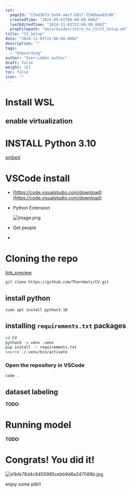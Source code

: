 ```yaml
---
sys:
  pageId: "17ed3673-5e94-44cf-b817-f54bbaa03c06"
  createdTime: "2024-09-01T00:08:00.000Z"
  lastEditedTime: "2024-11-03T22:06:00.000Z"
  propFilepath: "docs/Guides/intro_to_CV/CV_Setup.md"
title: "CV_Setup"
date: "2024-11-03T22:06:00.000Z"
description: ""
tags:
  - "Onboarding"
author: "Overridden author"
draft: false
weight: 161
toc: false
icon: ""
---
```


# Install WSL

## enable virtualization

# INSTALL Python 3.10

[embed](https://www.rose-hulman.edu/class/csse/csse132/2425a/labs/prelab1-wsl2.html)

# VSCode install

- [https://code.visualstudio.com/download](https://code.visualstudio.com/download)
- Python Extension

	![image.png](https://prod-files-secure.s3.us-west-2.amazonaws.com/d518164a-d88e-44d1-a4ee-3adb3bd8bce0/d82b6650-a5e4-4d3c-b8c9-93d817dae00e/image.png?X-Amz-Algorithm=AWS4-HMAC-SHA256&X-Amz-Content-Sha256=UNSIGNED-PAYLOAD&X-Amz-Credential=ASIAZI2LB466234IIGH2%2F20250624%2Fus-west-2%2Fs3%2Faws4_request&X-Amz-Date=20250624T151013Z&X-Amz-Expires=3600&X-Amz-Security-Token=IQoJb3JpZ2luX2VjEDYaCXVzLXdlc3QtMiJIMEYCIQCUJIFp4OZaFPxmHGRyzGNxFI%2BMNxn%2BS1KMNAFSI02mQgIhAJCCrfUrdTJF%2BE7HGlyt%2Bs3fpjKp1z8qAlUQqgIz4%2Fu0Kv8DCC8QABoMNjM3NDIzMTgzODA1IgzNG2H4vVYfvP3GE%2Bcq3AP0d9W9XLEGYVsDKhVYTWFQmFJXf4EUL1wMYqYgboeCraa5xOtFVsX1oH6Ol3%2FzpOcD5Jnq5on7UQWzuH%2BCoeR5MZDJGDSdgv1SgW89Qz59UIkrMcjJpCqTxN1MEYwp0%2B%2Bl5FL%2BVrJBsUZRCkEe3throI6QyXTKmGkS%2BH1B34Eh3xzsdUqfFZLQSUy%2FHu3QxvIY5q4wDCfxG2vzJsDthfNsQgccTnpKTE%2F%2FzYoN5T8D6CKO1DvVF4F7cTBuYXzuEkb%2BH9wCzAjcF9ZNsuwBm3bAz37upsH6SS86YPgAHtSfBQmnHQWvLG%2Bw5Qi3rJPXfRLstiAhoeC2UN5neBpmCASNSNgWMayQz2dxkrdwzOvx%2FFvGvCgaPPgBIgXb%2BoAjesR0e6fCRZ6tOuJi3NOB8GZBSg8sO9UCHlx8vysOgUbA%2Fomc%2FEPt0LQYCvNK8hMEz5bJUdi60wsilha3KvR7owIUs3gQZYgpwPEfitneFe8%2BMUdnpAR%2F7QGKReo4eOqzwalrI8IzVn5%2BF%2BdcJqkkdsbnoMZmG0uzQwf5Vlug2WXcG%2F1bN7bt1Fz%2BBAeSwGVy%2Bd%2B7oQKFaxqpHc58%2BgyU2xpkCKWntnerMInjxpT2PHjN%2BAu%2B%2FOCPr9iWEMpoZTDb3OrCBjqkAcrdkheWyZYGsVaH15Q8TsbmTfHrkqzsCBdXnZqRn1Er%2Fktch41RA4AKDti6A2UNc2wR4G6XzbL0DV6qsJ34KsSJPrpSzcEqYi%2BQ1BWzaJqWHJPZ2ayWk0YRX3B2QFGoRvkUwqQeM2wKypDrI73%2FSulpvWPHOJTvwIoEotPd%2ByZuydsl5%2BP7vJupqLz88mlf1vx3%2FQWACAGoMIuTED7G8D4CUJru&X-Amz-Signature=175e8c5407e30023592a65a90c382c4b99bc8b31bf9f3a98988b757b363cdb3e&X-Amz-SignedHeaders=host&x-amz-checksum-mode=ENABLED&x-id=GetObject)
- Get people
- 

# Cloning the repo

[link_preview](https://github.com/Thornbots/CV/)

```bash
git clone https://github.com/Thornbots/CV.git
```

## install python

```bash
sudo apt install python3.10
```

## installing `requirements.txt` packages

```bash
cd CV
python3 -m venv .venv
pip install -r requirements.txt
source ./.venv/bin/activate
```

### Open the repository in VSCode

```bash
code .
```

## dataset labeling  

**TODO:**

# Running model

**TODO:**

# Congrats! You did it!

![e1bfe78d4c6455985cebb9d6a247088b.jpg](https://prod-files-secure.s3.us-west-2.amazonaws.com/d518164a-d88e-44d1-a4ee-3adb3bd8bce0/7d1ce04e-65d6-40c8-814d-754280e9515a/e1bfe78d4c6455985cebb9d6a247088b.jpg?X-Amz-Algorithm=AWS4-HMAC-SHA256&X-Amz-Content-Sha256=UNSIGNED-PAYLOAD&X-Amz-Credential=ASIAZI2LB4667JIRTSF3%2F20250624%2Fus-west-2%2Fs3%2Faws4_request&X-Amz-Date=20250624T151010Z&X-Amz-Expires=3600&X-Amz-Security-Token=IQoJb3JpZ2luX2VjEDYaCXVzLXdlc3QtMiJIMEYCIQDD26VQX3cK1rQe3OKe0hdOdx6PgmWQUq6yUU7rZzME1AIhAKYt5uRukmloOfqpahPCuxlGJLwONfsUR236vrccBgBkKv8DCC8QABoMNjM3NDIzMTgzODA1IgyL7NMN2IiMf2FLbVQq3ANwAQKwbA0xWZiefEP0SblDdIXOfsurM3RCh6p9DLyNxRRfx9KrfG5MZoLHWlslwFTxaWgGT2KAe5R2uRHQY06wVeb4EDPzUynZ1hq7mLdVvUOYHhB8bs8R%2B4BQOp8dTPmbrjMkn0DymXk2aF8e%2BPZax6sT2Nyi30m%2FPdLle7xGVHcV5Ubtk8SPeTRGl4kvjchl8TOBCyDYpNq0hM5nCpdrGm2n2lcLDssORnY0%2BVK48ns5tGvZnSlCXNxnXCQshzVtJSgC1fisyn9uHp1F5FfPERgnZc%2FMGxRFZnHfSs0lNjOJySpFVqIcO2rg%2B%2FqHbe3AwVDnauXtjpTgwtaif%2B9A7W6zn3Zz65y%2B7uHekWKBVoTXg9YmGbbpE%2B9T2cFnhkEqfyKfkENx4dbnuudqYJPp3hLCvuRkvDoEPr%2FIHpGHua%2FvZwqHVfZv5YIqjycUY9bHvOUX5H77LJTm8o1OkaBChTEnnxphaoPN2ggUu4KSsYM4LAiSz34lObxY3ySdJ9LQ7%2BMCeGpw27zKuOiAPisiSd28q7UtNUfrbTtstq5Z%2ByvO7hZ8yZYomj3e%2FXnbobltOav%2BwpHC%2Bbd8PzOp6Uv%2FrfONcIcmb1Dncgmw1YFheWFXuAcx%2FcMKtlJQJDCT3erCBjqkARr5DJ3SJ2uTBahyxWkUeI5MOBE59qVvP3yl39YlK88JUz1ktEaSnDGh4BXZ%2FMg9d89MAaeoVGJETKTehHKHew%2BqjCreGzqFmqrBUR9sxq0vMFYuSIwYIf0Q1IrXV%2BHjzG0gqXtrbH5En62Otm5S8q%2FnxjS0DzUVltOC68AZFCwS88C5paQdQKVaE8W2qldV6Z%2FItRzT6WrEWHqDh%2FmxmcTdBEbO&X-Amz-Signature=f36e4a3e1f88de44f5a0ac978d212c92433000b3ed345e548344e2e023ef5198&X-Amz-SignedHeaders=host&x-amz-checksum-mode=ENABLED&x-id=GetObject)

enjoy some pilk!!
